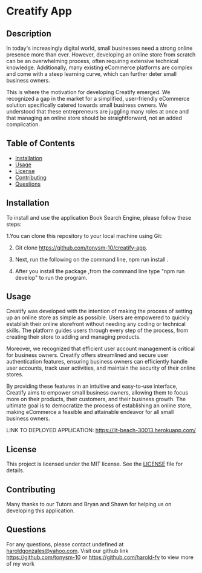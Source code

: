 # Creatify App 

 
  ## Description
In today's increasingly digital world, small businesses need a strong online presence more than ever. However, developing an online store from scratch can be an overwhelming process, often requiring extensive technical knowledge. Additionally, many existing eCommerce platforms are complex and come with a steep learning curve, which can further deter small business owners.

This is where the motivation for developing Creatify emerged. We recognized a gap in the market for a simplified, user-friendly eCommerce solution specifically catered towards small business owners. We understood that these entrepreneurs are juggling many roles at once and that managing an online store should be straightforward, not an added complication.


  
  ## Table of Contents
  - [Installation](#installation)
  - [Usage](#usage)
  - [License](#license)
  - [Contributing](#contributing)
  - [Questions](#questions)
  
  ## Installation

  To install and use the  application Book Search Engine, please follow these steps: 
  
  1.You can clone this repository to your local machine using Git:
  
  2. Git clone https://github.com/tonysm-10/creatify-app.
  
  3. Next, run the following on the command line, npm run install .  
  
  4. After you install the package ,from the command line type  "npm run develop" to run the program.
  
  ## Usage

Creatify was developed with the intention of making the process of setting up an online store as simple as possible. Users are empowered to quickly establish their online storefront without needing any coding or technical skills. The platform guides users through every step of the process, from creating their store to adding and managing products.

Moreover, we recognized that efficient user account management is critical for business owners. Creatify offers streamlined and secure user authentication features, ensuring business owners can efficiently handle user accounts, track user activities, and maintain the security of their online stores.

By providing these features in an intuitive and easy-to-use interface, Creatify aims to empower small business owners, allowing them to focus more on their products, their customers, and their business growth. The ultimate goal is to democratize the process of establishing an online store, making eCommerce a feasible and attainable endeavor for all small business owners.

  
 LINK TO DEPLOYED APPLICATION: https://lit-beach-30013.herokuapp.com/ 
  ## License
  This project is licensed under the MIT license. See the [LICENSE](LICENSE) file for details.
  
  ## Contributing
  Many thanks to our Tutors and Bryan and Shawn for helping us on developing this application.

  ## Questions
  For any questions, please contact undefined at haroldgonzales@yahoo.com. Visit our github link 
  https://github.com/tonysm-10 or https://github.com/harold-fv  to view more of my work
